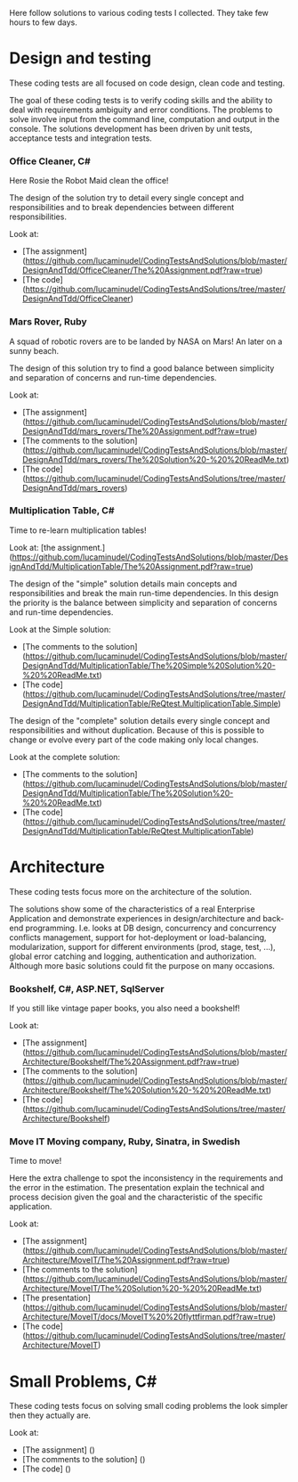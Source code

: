 Here follow solutions to various coding tests I collected. They take few hours to few days.


# Design and testing
These coding tests are all focused on code design, clean code and testing.

The goal of these coding tests is to verify coding skills and the ability to deal with requirements ambiguity and error conditions.
The problems to solve involve input from the command line, computation and output in the console.
The solutions development has been driven by unit tests, acceptance tests and integration tests.



### Office Cleaner, C# 
Here Rosie the Robot Maid clean the office!

The design of the solution try to detail every single concept and responsibilities and to break dependencies between different responsibilities.

Look at:
- [The assignment] (https://github.com/lucaminudel/CodingTestsAndSolutions/blob/master/DesignAndTdd/OfficeCleaner/The%20Assignment.pdf?raw=true)
- [The code] (https://github.com/lucaminudel/CodingTestsAndSolutions/tree/master/DesignAndTdd/OfficeCleaner)


### Mars Rover, Ruby
A squad of robotic rovers are to be landed by NASA on Mars! An later on a sunny beach.

The design of this solution try to find a good balance between simplicity and separation of concerns and run-time dependencies.


Look at:
- [The assignment] (https://github.com/lucaminudel/CodingTestsAndSolutions/blob/master/DesignAndTdd/mars_rovers/The%20Assignment.pdf?raw=true)
- [The comments to the solution] (https://github.com/lucaminudel/CodingTestsAndSolutions/blob/master/DesignAndTdd/mars_rovers/The%20Solution%20-%20%20ReadMe.txt)
- [The code] (https://github.com/lucaminudel/CodingTestsAndSolutions/tree/master/DesignAndTdd/mars_rovers)



### Multiplication Table, C# 
Time to re-learn multiplication tables!

Look at: [the assignment.] (https://github.com/lucaminudel/CodingTestsAndSolutions/blob/master/DesignAndTdd/MultiplicationTable/The%20Assignment.pdf?raw=true)

The design of the "simple" solution details main concepts and responsibilities and break the main run-time dependencies.
In this design the priority is the balance between simplicity and separation of concerns and run-time dependencies.

Look at the Simple solution:
- [The comments to the solution] (https://github.com/lucaminudel/CodingTestsAndSolutions/blob/master/DesignAndTdd/MultiplicationTable/The%20Simple%20Solution%20-%20%20ReadMe.txt)
- [The code] (https://github.com/lucaminudel/CodingTestsAndSolutions/tree/master/DesignAndTdd/MultiplicationTable/ReQtest.MultiplicationTable.Simple)



The design of the "complete" solution details every single concept and responsibilities and without duplication.
Because of this is possible to change or evolve every part of the code making only local changes.

Look at the complete solution:
- [The comments to the solution] (https://github.com/lucaminudel/CodingTestsAndSolutions/blob/master/DesignAndTdd/MultiplicationTable/The%20Solution%20-%20%20ReadMe.txt)
- [The code] (https://github.com/lucaminudel/CodingTestsAndSolutions/tree/master/DesignAndTdd/MultiplicationTable/ReQtest.MultiplicationTable)



# Architecture
These coding tests focus more on the architecture of the solution.

The solutions show some of the characteristics of a real Enterprise Application and demonstrate experiences in design/architecture and back-end programming.
I.e. looks at DB design, concurrency and concurrency conflicts management, support for hot-deployment or load-balancing, modularization, support for different environments (prod, stage, test, ...), global error catching and logging, authentication and authorization.
Although more basic solutions could fit the purpose on many occasions.



### Bookshelf, C#, ASP.NET, SqlServer
If you still like vintage paper books, you also need a bookshelf!

Look at:
- [The assignment] (https://github.com/lucaminudel/CodingTestsAndSolutions/blob/master/Architecture/Bookshelf/The%20Assignment.pdf?raw=true)
- [The comments to the solution] (https://github.com/lucaminudel/CodingTestsAndSolutions/blob/master/Architecture/Bookshelf/The%20Solution%20-%20%20ReadMe.txt)
- [The code] (https://github.com/lucaminudel/CodingTestsAndSolutions/tree/master/Architecture/Bookshelf)


### Move IT Moving company, Ruby, Sinatra, in Swedish
Time to move!

Here the extra challenge to spot the inconsistency in the requirements and the error in the estimation.
The presentation explain the technical and process decision given the goal and the characteristic of the specific application.


Look at:
- [The assignment] (https://github.com/lucaminudel/CodingTestsAndSolutions/blob/master/Architecture/MoveIT/The%20Assignment.pdf?raw=true)
- [The comments to the solution] (https://github.com/lucaminudel/CodingTestsAndSolutions/blob/master/Architecture/MoveIT/The%20Solution%20-%20%20ReadMe.txt)
- [The presentation] (https://github.com/lucaminudel/CodingTestsAndSolutions/blob/master/Architecture/MoveIT/docs/MoveIT%20%20flyttfirman.pdf?raw=true)
- [The code] (https://github.com/lucaminudel/CodingTestsAndSolutions/tree/master/Architecture/MoveIT)





# Small Problems, C# 
These coding tests focus on solving small coding problems the look simpler then they actually are.

Look at:
- [The assignment] ()
- [The comments to the solution] ()
- [The code] ()



